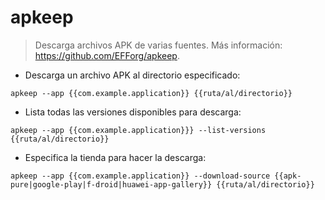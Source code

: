 # apkeep

> Descarga archivos APK de varias fuentes.
> Más información: <https://github.com/EFForg/apkeep>.

- Descarga un archivo APK al directorio especificado:

`apkeep --app {{com.example.application}} {{ruta/al/directorio}}`

- Lista todas las versiones disponibles para descarga:

`apkeep --app {{com.example.application}}} --list-versions {{ruta/al/directorio}}`

- Especifica la tienda para hacer la descarga:

`apkeep --app {{com.example.application}} --download-source {{apk-pure|google-play|f-droid|huawei-app-gallery}} {{ruta/al/directorio}}`
